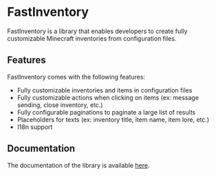 # FastInventory

FastInventory is a library that enables developers to create fully customizable Minecraft inventories from configuration files.

## Features

FastInventory comes with the following features:
- Fully customizable inventories and items in configuration files
- Fully customizable actions when clicking on items (ex: message sending, close inventory, etc.)
- Fully configurable paginations to paginate a large list of results
- Placeholders for texts (ex: inventory title, item name, item lore, etc.)
- I18n support

## Documentation

The documentation of the library is available [here](https://syrows-development.gitbook.io/fastinventory/).

